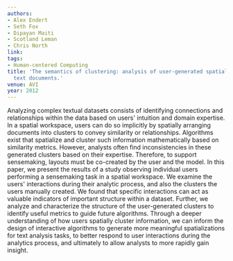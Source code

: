 ```yaml
---
authors:
- Alex Endert
- Seth Fox
- Dipayan Maiti
- Scotland Leman
- Chris North
link:
tags:
- Human-centered Computing
title: 'The semantics of clustering: analysis of user-generated spatializations of
  text documents.'
venue: AVI
year: 2012
---
```

Analyzing complex textual datasets consists of identifying connections and relationships within the data based on users' intuition and domain expertise. In a spatial workspace, users can do so implicitly by spatially arranging documents into clusters to convey similarity or relationships. Algorithms exist that spatialize and cluster such information mathematically based on similarity metrics. However, analysts often find inconsistencies in these generated clusters based on their expertise. Therefore, to support sensemaking, layouts must be co-created by the user and the model. In this paper, we present the results of a study observing individual users performing a sensemaking task in a spatial workspace. We examine the users' interactions during their analytic process, and also the clusters the users manually created. We found that specific interactions can act as valuable indicators of important structure within a dataset. Further, we analyze and characterize the structure of the user-generated clusters to identify useful metrics to guide future algorithms. Through a deeper understanding of how users spatially cluster information, we can inform the design of interactive algorithms to generate more meaningful spatializations for text analysis tasks, to better respond to user interactions during the analytics process, and ultimately to allow analysts to more rapidly gain insight.